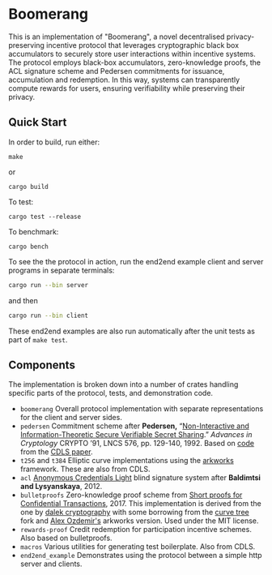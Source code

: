 # Boomerang

This is an implementation of "Boomerang", a novel decentralised privacy-preserving incentive protocol that leverages cryptographic black box
accumulators to securely store user interactions within incentive systems.
The protocol employs black-box accumulators, zero-knowledge proofs, the ACL signature scheme and Pedersen commitments for issuance, accumulation and redemption.
In this way, systems can transparently compute rewards for users, ensuring verifiability while  preserving their privacy.

## Quick Start

In order to build, run either:

    make

or

    cargo build

To test:

    cargo test --release

To benchmark:

    cargo bench

To see the the protocol in action, run the end2end example client and server
programs in separate terminals:
```sh
cargo run --bin server
```
and then
```sh
cargo run --bin client
```

These end2end examples are also run automatically after the unit tests
as part of `make test`.

## Components

The implementation is broken down into a number of crates handling
specific parts of the protocol, tests, and demonstration code.

- `boomerang` Overall protocol implementation with separate representations for the client and server sides.
- `pedersen` Commitment scheme after **Pedersen,** “[Non-Interactive and Information-Theoretic Secure Verifiable Secret Sharing](https://doi.org/10.1007/3-540-46766-1_9).” *Advances in Cryptology* CRYPTO ’91, LNCS 576, pp. 129-140, 1992. Based on [code](https://github.com/brave-experiments/CDLS) from the [CDLS paper](https://eprint.iacr.org/2023/1595).
- `t256` and `t384` Elliptic curve implementations using the [arkworks](https://arkworks.rs) framework. These are also from CDLS.
- `acl` [Anonymous Credentials Light](https://eprint.iacr.org/2012/298) blind signature system after **Baldimtsi and Lysyanskaya**, 2012.
- `bulletproofs` Zero-knowledge proof scheme from [Short proofs for Confidential Transactions](https://eprint.iacr.org/2017/1066.pdf), 2017. This implementation is derived from the one by [dalek cryptography](https://github.com/dalek-cryptography/bulletproofs) with some borrowing from the [curve tree](https://github.com/simonkamp/curve-trees/tree/main/bulletproofs) fork and [Alex Ozdemir's](https://github.com/alex-ozdemir/bulletproofs) arkworks version. Used under the MIT license.
- `rewards-proof` Credit redemption for participation incentive schemes. Also based on bulletproofs.
- `macros` Various utilities for generating test boilerplate. Also from CDLS.
- `end2end_example` Demonstrates using the protocol between a simple http server and clients.
